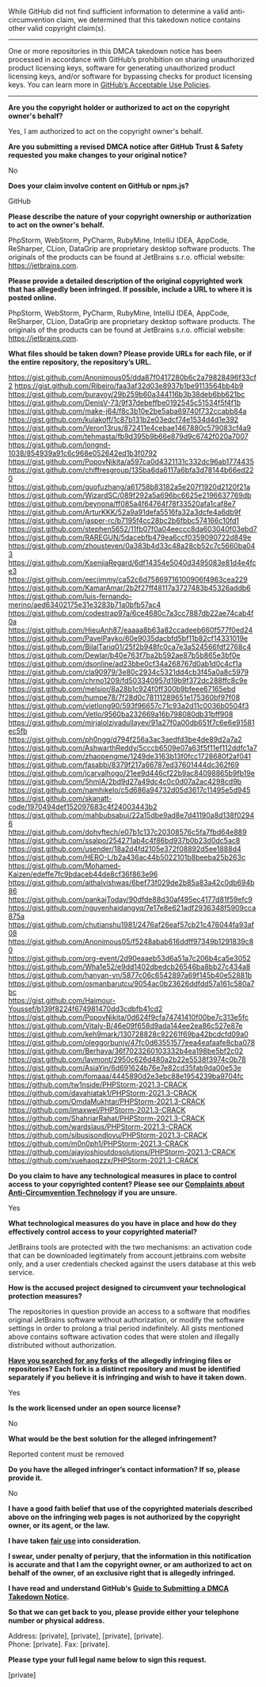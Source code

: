 While GitHub did not find sufficient information to determine a valid anti-circumvention claim, we determined that this takedown notice contains other valid copyright claim(s).

---

One or more repositories in this DMCA takedown notice has been processed in accordance with GitHub’s prohibition on sharing unauthorized product licensing keys, software for generating unauthorized product licensing keys, and/or software for bypassing checks for product licensing keys.
You can learn more in [GitHub’s Acceptable Use Policies](https://docs.github.com/en/github/site-policy/github-acceptable-use-policies).

---

**Are you the copyright holder or authorized to act on the copyright owner's behalf?**

Yes, I am authorized to act on the copyright owner's behalf.

**Are you submitting a revised DMCA notice after GitHub Trust & Safety requested you make changes to your original notice?**

No

**Does your claim involve content on GitHub or npm.js?**

GitHub

**Please describe the nature of your copyright ownership or authorization to act on the owner's behalf.**

PhpStorm, WebStorm, PyCharm, RubyMine, IntelliJ IDEA, AppCode, ReSharper, CLion, DataGrip are proprietary desktop software products. The originals of the products can be found at JetBrains s.r.o. official website: https://jetbrains.com.

**Please provide a detailed description of the original copyrighted work that has allegedly been infringed. If possible, include a URL to where it is posted online.**

PhpStorm, WebStorm, PyCharm, RubyMine, IntelliJ IDEA, AppCode, ReSharper, CLion, DataGrip are proprietary desktop software products. The originals of the products can be found at JetBrains s.r.o. official website: https://jetbrains.com.

**What files should be taken down? Please provide URLs for each file, or if the entire repository, the repository’s URL.**

https://gist.github.com/Anonimous05/dda87f0417280b6c2a79828496f33cf2 
https://gist.github.com/Ribeiro/faa3af32d03e8937b1be9113564bb4b9  
https://gist.github.com/buravoy/29b259b60a344116b3b38deb6bb621bc  
https://gist.github.com/DenisV-73/9f37debeffbe0192545c51534f5f4f1b  
https://gist.github.com/make-j64/f8c3b10e2be5aba69740f732ccabb84a  
https://gist.github.com/kulakoff/1c87b131b2e03edcf74e1534d4d1e392  
https://gist.github.com/Veron13rus/872411e4cebae1467880c579083cf4a9  
https://gist.github.com/tehmasta/fb9d395b9b66e879d9c6742f020a7007  
https://gist.github.com/longnd-1038/854939a91c6c968e052642ed1b3f0792  
https://gist.github.com/PopovNikita/a597ca0d4321131c332dc96ab1774435  
https://gist.github.com/chiffresgroup/135ba6da6117a6bfa3d78144b66ed220  
https://gist.github.com/guofuzhang/a61758b83182a5e207f1920d2120f21a  
https://gist.github.com/WizardSC/089f292a5a696bc6625e2196637769db  
https://gist.github.com/beynona/ff085a4f64764f78f33520afa1caf8e7  
https://gist.github.com/ArturKKK/52a9a91defa5516fa32a3dcfe4a6db9f  
https://gist.github.com/jasper-rc/b7195f4cc28bc2b6fbbc574166c10fd1  
https://gist.github.com/stephen5652/11fb07f0a04eeccc8da603040f03ebd7  
https://gist.github.com/RAREGUN/5dacebfb479ea6ccf0359090722d849e  
https://gist.github.com/zhousteven/0a383b4d33c48a28cb52c7c5660ba043  
https://gist.github.com/KsenjiaRegard/6df14354e5040d3495083e81d4e4fce3  
https://gist.github.com/eecjimmy/ca52c6d75869716100906f4963cea229  
https://gist.github.com/KamarAmar/2b2f27ff48117a3727483b45326addb6  
https://gist.github.com/luis-fernando-merino/aed63402175e31e3283b71a0bfb57ac4  
https://gist.github.com/codestrap97a/6ce4680c7a3cc7887db22ae74cab4f0a  
https://gist.github.com/HieuAnh87/eaaaa8b63a82ccadeeb660f577f0ed24  
https://gist.github.com/PavelPayko/60e9035dacbfd5bf11b82cf14331019e  
https://gist.github.com/BilalTariq01/25f2b948fc0ca7e3a524566fdf2768c4  
https://gist.github.com/Dewlar/b40e763f7ba2b592ae87b5b865e3bf0e  
https://gist.github.com/dsonline/ad23bbe0cf34a268767d0ab1d0c4cf1a  
https://gist.github.com/cla90979/3e80c2934c5321dd4cb3f45a0a8c5979  
https://gist.github.com/chrno1209/fd503340957d19b9f372dc288ffc8c9e  
https://gist.github.com/melsior/8a28b1c924f0ff300b9bfeee67165ebd  
https://gist.github.com/humpe78/7f28d0c78111289651e175360bf97f08  
https://gist.github.com/vietlong90/593f96657c71c93a2d11c0036b0504f3  
https://gist.github.com/Vetlo/9560ba232669a16b798080db31bff908  
https://gist.github.com/mirjalolziyadullayev/91a27f0a00db651f7c6e6e91581ec5fb  
https://gist.github.com/ph0ngg/d794f256a3ac3aedfd3be4de89d2a7a2  
https://gist.github.com/AshwarthReddy/5cccb6509e07a63f5f11ef112ddfc1a7  
https://gist.github.com/zhaopengme/1249de3163b13f0fcc1728680f2af041  
https://gist.github.com/fasabbi/8379f217a66787ed37601444dc362f69  
https://gist.github.com/jcarvalhogo/21ee9d446cf22b9ac84098865b9fb19e  
https://gist.github.com/5hmlA/2bd9d27a49dc4c0c0d07a2ac4298cd9b  
https://gist.github.com/namhikelo/c5d686a94732d05d3617c11495e5d945  
https://gist.github.com/skanatt-code/1970494def152097683c4f24003443b2  
https://gist.github.com/mahbubsabuj/22a15dbe9ad8e7d41190a8d138f02946  
https://gist.github.com/dohvftech/e07b1c137c20308576c5fa7fbd64e889  
https://gist.github.com/ssalpo/254271ab4c4f86bd937b0b23d0dc5ac8  
https://gist.github.com/usender/18a2d4fd2105e372f08892d5ee1888d4  
https://gist.github.com/HERO-L/b2a436ac44b5022101b8beeba25b263c  
https://gist.github.com/Mohamed-Kaizen/edeffe7fc9bdaceb44de8cf36f863e96  
https://gist.github.com/aithalvishwas/6bef73f029de2b85a83a42c0db694b86  
https://gist.github.com/pankajToday/90dfde88d30af495ec4177d81f59efc9  
https://gist.github.com/nguyenhaidangyq/7e17e8e621adf2936348f5909cca875a  
https://gist.github.com/chutianshu1981/2476af26eaf57cb21c476044fa93af08  
https://gist.github.com/Anonimous05/f5248abab616ddff97349b1291839c80  
https://gist.github.com/org-event/2d90eaaeb53d6a51a7c206b4ca5e3052  
https://gist.github.com/Wha1e52/e9dd1402dbedcb26546ba8bb27c434a8  
https://gist.github.com/hanyan-vn/5877c06c6542897a69f145b40e52881b  
https://gist.github.com/osmanbarutcu/9054ac0b23626ddfdd57a161c580a7bc  
https://gist.github.com/Haimour-Youssef/b139f8224f674981470dd3cdbfb41cd2  
https://gist.github.com/PopovNikita/0d624f9cfa74741410f00be7c313e5fc  
https://gist.github.com/Vitaly-B/46e09f658d9ada144ee2ea86c527e87e  
https://gist.github.com/keh9mark/130728828c92261f69ba42bcdcfd09a0  
https://gist.github.com/oleggorbunjv/47fc0d63551577eea4eafaafe8cba078  
https://gist.github.com/Berhava/36f7023260103332b4ea198be5bf2c02  
https://gist.github.com/laymont/2950c626d480a2b22e5538f3974c0b78  
https://gist.github.com/AsiaYin/6d691624b76e7e82cd35fab9da00e53e  
https://gist.github.com/fomaaa/4445890d2e3ebc88e1954239ba9704fc  
https://github.com/tw1nside/PHPStorm-2021.3-CRACK  
https://github.com/davahiatak1/PHPStorm-2021.3-CRACK  
https://github.com/OmdaMukhtar/PHPStorm-2021.3-CRACK  
https://github.com/imaxwel/PHPStorm-2021.3-CRACK  
https://github.com/ShahriarRahat/PHPStorm-2021.3-CRACK  
https://github.com/wardslaus/PHPStorm-2021.3-CRACK  
https://github.com/sibusisondlovu/PHPStorm-2021.3-CRACK  
https://github.com/m0n0ph1/PHPStorm-2021.3-CRACK  
https://github.com/ajayjoshioutdosolutions/PHPStorm-2021.3-CRACK  
https://github.com/xuehaoqzzx/PHPStorm-2021.3-CRACK  

**Do you claim to have any technological measures in place to control access to your copyrighted content? Please see our <a href="https://docs.github.com/articles/guide-to-submitting-a-dmca-takedown-notice#complaints-about-anti-circumvention-technology">Complaints about Anti-Circumvention Technology</a> if you are unsure.**

Yes

**What technological measures do you have in place and how do they effectively control access to your copyrighted material?**

JetBrains tools are protected with the two mechanisms: an activation code that can be downloaded legitimately from account.jetbrains.com website only, and a user credentials checked against the users database at this web service.

**How is the accused project designed to circumvent your technological protection measures?**

The repositories in question provide an access to a software that modifies original JetBrains software without authorization, or modify the software settings in order to prolong a trial period indefinitely. All gists mentioned above contains software activation codes that were stolen and illegally distributed without authorization.

**<a href="https://docs.github.com/articles/dmca-takedown-policy#b-what-about-forks-or-whats-a-fork">Have you searched for any forks</a> of the allegedly infringing files or repositories? Each fork is a distinct repository and must be identified separately if you believe it is infringing and wish to have it taken down.**

Yes

**Is the work licensed under an open source license?**

No

**What would be the best solution for the alleged infringement?**

Reported content must be removed

**Do you have the alleged infringer’s contact information? If so, please provide it.**

No

**I have a good faith belief that use of the copyrighted materials described above on the infringing web pages is not authorized by the copyright owner, or its agent, or the law.**

**I have taken <a href="https://www.lumendatabase.org/topics/22">fair use</a> into consideration.**

**I swear, under penalty of perjury, that the information in this notification is accurate and that I am the copyright owner, or am authorized to act on behalf of the owner, of an exclusive right that is allegedly infringed.**

**I have read and understand GitHub's <a href="https://docs.github.com/articles/guide-to-submitting-a-dmca-takedown-notice/">Guide to Submitting a DMCA Takedown Notice</a>.**

**So that we can get back to you, please provide either your telephone number or physical address.**

Address: [private], [private], [private], [private].  
Phone: [private]. Fax: [private].  

**Please type your full legal name below to sign this request.**

[private]
